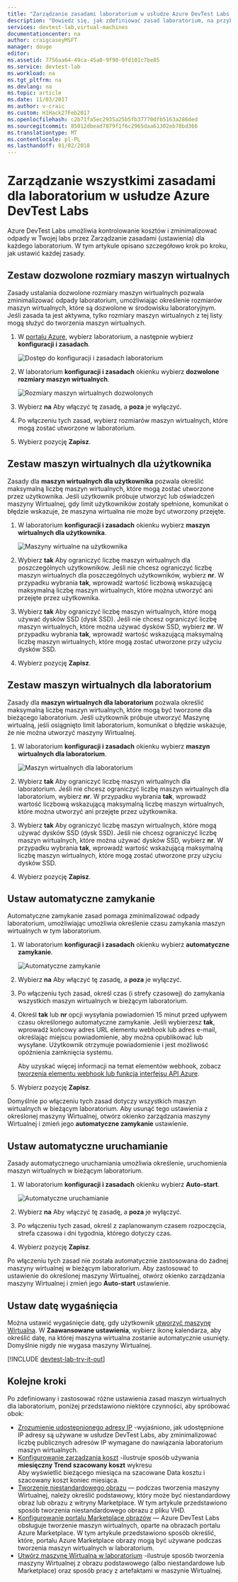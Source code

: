 ```yaml
---
title: "Zarządzanie zasadami laboratorium w usłudze Azure DevTest Labs | Dokumentacja firmy Microsoft"
description: "Dowiedz się, jak zdefiniować zasad laboratorium, na przykład rozmiary maszyn wirtualnych, maksymalna maszyn wirtualnych dla użytkowników i zamykania automatyzacji."
services: devtest-lab,virtual-machines
documentationcenter: na
author: craigcaseyMSFT
manager: douge
editor: 
ms.assetid: 7756aa64-49ca-45a0-9f90-0fd101c7be85
ms.service: devtest-lab
ms.workload: na
ms.tgt_pltfrm: na
ms.devlang: na
ms.topic: article
ms.date: 11/03/2017
ms.author: v-craic
ms.custom: H1Hack27Feb2017
ms.openlocfilehash: c2b71fa5ec2935a25b5fb37770dfb5163a286ded
ms.sourcegitcommit: 85012dbead7879f1f6c2965daa61302eb78bd366
ms.translationtype: MT
ms.contentlocale: pl-PL
ms.lasthandoff: 01/02/2018
---
```

# <a name="manage-all-policies-for-a-lab-in-azure-devtest-labs"></a>Zarządzanie wszystkimi zasadami dla laboratorium w usłudze Azure DevTest Labs

Azure DevTest Labs umożliwia kontrolowanie kosztów i zminimalizować odpady w Twojej labs przez Zarządzanie zasadami (ustawienia) dla każdego laboratorium. W tym artykule opisano szczegółowo krok po kroku, jak ustawić każdej zasady.  

## <a name="set-allowed-virtual-machine-sizes"></a>Zestaw dozwolone rozmiary maszyn wirtualnych
Zasady ustalania dozwolone rozmiary maszyn wirtualnych pozwala zminimalizować odpady laboratorium, umożliwiając określenie rozmiarów maszyn wirtualnych, które są dozwolone w środowisku laboratoryjnym. Jeśli zasada ta jest aktywna, tylko rozmiary maszyn wirtualnych z tej listy mogą służyć do tworzenia maszyn wirtualnych.

1. W [portalu Azure](http://go.microsoft.com/fwlink/p/?LinkID=525040), wybierz laboratorium, a następnie wybierz **konfiguracji i zasadach**.

    ![Dostęp do konfiguracji i zasadach laboratorium](./media/devtest-lab-set-lab-policy/policies-menu.png)

1. W laboratorium **konfiguracji i zasadach** okienku wybierz **dozwolone rozmiary maszyn wirtualnych**.
   
    ![Rozmiary maszyn wirtualnych dozwolonych](./media/devtest-lab-set-lab-policy/allowed-vm-sizes.png)

1. Wybierz **na** Aby włączyć tę zasadę, a **poza** je wyłączyć.

1. Po włączeniu tych zasad, wybierz rozmiarów maszyn wirtualnych, które mogą zostać utworzone w laboratorium.

1. Wybierz pozycję **Zapisz**.

## <a name="set-virtual-machines-per-user"></a>Zestaw maszyn wirtualnych dla użytkownika
Zasady dla **maszyn wirtualnych dla użytkownika** pozwala określić maksymalną liczbę maszyn wirtualnych, które mogą zostać utworzone przez użytkownika. Jeśli użytkownik próbuje utworzyć lub oświadczeń maszyny Wirtualnej, gdy limit użytkowników zostały spełnione, komunikat o błędzie wskazuje, że maszyna wirtualna nie może być utworzony przejęte. 

1. W laboratorium **konfiguracji i zasadach** okienku wybierz **maszyn wirtualnych dla użytkownika**.
   
    ![Maszyny wirtualne na użytkownika](./media/devtest-lab-set-lab-policy/max-vms-per-user.png)

1. Wybierz **tak** Aby ograniczyć liczbę maszyn wirtualnych dla poszczególnych użytkowników. Jeśli nie chcesz ograniczyć liczbę maszyn wirtualnych dla poszczególnych użytkowników, wybierz **nr**. W przypadku wybrania **tak**, wprowadź wartość liczbową wskazującą maksymalną liczbę maszyn wirtualnych, które można utworzyć ani przejęte przez użytkownika. 

1. Wybierz **tak** Aby ograniczyć liczbę maszyn wirtualnych, które mogą używać dysków SSD (dysk SSD). Jeśli nie chcesz ograniczyć liczbę maszyn wirtualnych, które można używać dysków SSD, wybierz **nr**. W przypadku wybrania **tak**, wprowadź wartość wskazującą maksymalną liczbę maszyn wirtualnych, które mogą zostać utworzone przy użyciu dysków SSD. 

1. Wybierz pozycję **Zapisz**.

## <a name="set-virtual-machines-per-lab"></a>Zestaw maszyn wirtualnych dla laboratorium
Zasady dla **maszyn wirtualnych dla laboratorium** pozwala określić maksymalną liczbę maszyn wirtualnych, które mogą być tworzone dla bieżącego laboratorium. Jeśli użytkownik próbuje utworzyć Maszynę wirtualną, jeśli osiągnięto limit laboratorium, komunikat o błędzie wskazuje, że nie można utworzyć maszyny Wirtualnej. 

1. W laboratorium **konfiguracji i zasadach** okienku wybierz **maszyn wirtualnych dla laboratorium**.
   
    ![Maszyn wirtualnych dla laboratorium](./media/devtest-lab-set-lab-policy/max-vms-per-lab.png)

1. Wybierz **tak** Aby ograniczyć liczbę maszyn wirtualnych dla laboratorium. Jeśli nie chcesz ograniczyć liczbę maszyn wirtualnych dla laboratorium, wybierz **nr**. W przypadku wybrania **tak**, wprowadź wartość liczbową wskazującą maksymalną liczbę maszyn wirtualnych, które można utworzyć ani przejęte przez użytkownika. 

1. Wybierz **tak** Aby ograniczyć liczbę maszyn wirtualnych, które mogą używać dysków SSD (dysk SSD). Jeśli nie chcesz ograniczyć liczbę maszyn wirtualnych, które można używać dysków SSD, wybierz **nr**. W przypadku wybrania **tak**, wprowadź wartość wskazującą maksymalną liczbę maszyn wirtualnych, które mogą zostać utworzone przy użyciu dysków SSD. 

1. Wybierz pozycję **Zapisz**.

## <a name="set-auto-shutdown"></a>Ustaw automatyczne zamykanie
Automatyczne zamykanie zasad pomaga zminimalizować odpady laboratorium, umożliwiając umożliwia określenie czasu zamykania maszyn wirtualnych w tym laboratorium.

1. W laboratorium **konfiguracji i zasadach** okienku wybierz **automatyczne zamykanie**.
   
    ![Automatyczne zamykanie](./media/devtest-lab-set-lab-policy/auto-shutdown.png)

1. Wybierz **na** Aby włączyć tę zasadę, a **poza** je wyłączyć.

1. Po włączeniu tych zasad, określ czas (i strefy czasowej) do zamykania wszystkich maszyn wirtualnych w bieżącym laboratorium.

1. Określ **tak** lub **nr** opcji wysyłania powiadomień 15 minut przed upływem czasu określonego automatyczne zamykanie. Jeśli wybierzesz **tak**, wprowadź końcowy adres URL elementu webhook lub adres e-mail, określając miejscu powiadomienie, aby można opublikować lub wysyłane. Użytkownik otrzymuje powiadomienie i jest możliwość opóźnienia zamknięcia systemu.

   Aby uzyskać więcej informacji na temat elementów webhook, zobacz [tworzenia elementu webhook lub funkcja interfejsu API Azure](../azure-functions/functions-create-a-web-hook-or-api-function.md). 

1. Wybierz pozycję **Zapisz**.

Domyślnie po włączeniu tych zasad dotyczy wszystkich maszyn wirtualnych w bieżącym laboratorium. Aby usunąć tego ustawienia z określonej maszyny Wirtualnej, otwórz okienko zarządzania maszyny Wirtualnej i zmień jego **automatyczne zamykanie** ustawienie.

## <a name="set-auto-start"></a>Ustaw automatyczne uruchamianie
Zasady automatycznego uruchamiania umożliwia określenie, uruchomienia maszyn wirtualnych w bieżącym laboratorium.  

1. W laboratorium **konfiguracji i zasadach** okienku wybierz **Auto-start**.
   
    ![Automatyczne uruchamianie](./media/devtest-lab-set-lab-policy/auto-start.png)

2. Wybierz **na** Aby włączyć tę zasadę, a **poza** je wyłączyć.

3. Po włączeniu tych zasad, określ z zaplanowanym czasem rozpoczęcia, strefa czasowa i dni tygodnia, którego dotyczy czas. 

4. Wybierz pozycję **Zapisz**.

Po włączeniu tych zasad nie została automatycznie zastosowana do żadnej maszyny wirtualnej w bieżącym laboratorium. Aby zastosować to ustawienie do określonej maszyny Wirtualnej, otwórz okienko zarządzania maszyny Wirtualnej i zmień jego **Auto-start** ustawienie.

## <a name="set-expiration-date"></a>Ustaw datę wygaśnięcia
Można ustawić wygaśnięcie datę, gdy użytkownik [utworzyć maszynę Wirtualną](devtest-lab-add-vm.md). W **Zaawansowane ustawienia**, wybierz ikonę kalendarza, aby określić datę, na której maszyna wirtualna zostanie automatycznie usunięty. Domyślnie nigdy nie wygasa maszyny Wirtualnej.

[!INCLUDE [devtest-lab-try-it-out](../../includes/devtest-lab-try-it-out.md)]

## <a name="next-steps"></a>Kolejne kroki
Po zdefiniowany i zastosować różne ustawienia zasad maszyn wirtualnych dla laboratorium, poniżej przedstawiono niektóre czynności, aby spróbować obok:

* [Zrozumienie udostępnionego adresy IP](devtest-lab-shared-ip.md) -wyjaśniono, jak udostępnione IP adresy są używane w usłudze DevTest Labs, aby zminimalizować liczbę publicznych adresów IP wymagane do nawiązania laboratorium maszyn wirtualnych.
* [Konfigurowanie zarządzania koszt](devtest-lab-configure-cost-management.md) -ilustruje sposób używania **miesięczny Trend szacowany koszt** wykresu  
  Aby wyświetlić bieżącego miesiąca na szacowane Data kosztu i szacowany koszt koniec miesiąca.
* [Tworzenie niestandardowego obrazu](devtest-lab-create-template.md) — podczas tworzenia maszyny Wirtualnej, należy określić podstawowy, który może być niestandardowy obraz lub obrazu z witryny Marketplace. W tym artykule przedstawiono sposób tworzenia niestandardowego obrazu z pliku VHD.
* [Konfigurowanie portalu Marketplace obrazów](devtest-lab-configure-marketplace-images.md) — Azure DevTest Labs obsługuje tworzenie maszyn wirtualnych, oparte na obrazach portalu Azure Marketplace. W tym artykule przedstawiono sposób określić, które, portalu Azure Marketplace obrazy mogą być używane podczas tworzenia maszyn wirtualnych w laboratorium.
* [Utwórz maszynę Wirtualną w laboratorium](devtest-lab-add-vm.md) -ilustruje sposób tworzenia maszyny Wirtualnej z obrazu podstawowego (albo niestandardowe lub Marketplace) oraz sposób pracy z artefaktami w maszynie Wirtualnej.

